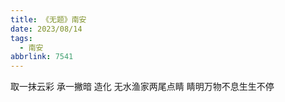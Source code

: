 ```yaml
---
title: 《无题》南安
date: 2023/08/14
tags:
  - 南安
abbrlink: 7541
---
```


取一抹云彩
承一撇暗
造化
无水渔家两尾点睛
睛明万物不息生生不停

